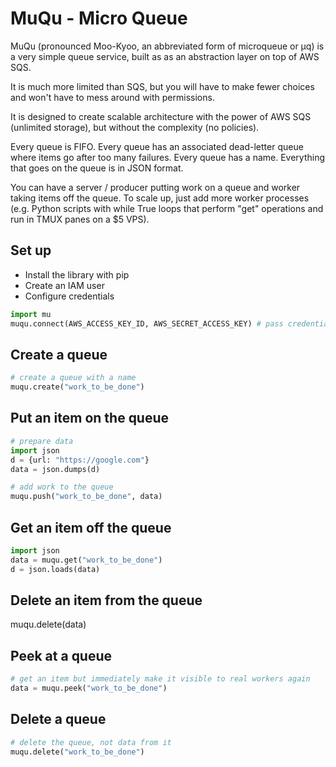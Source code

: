 # MuQu - Micro Queue

MuQu (pronounced Moo-Kyoo, an abbreviated form of microqueue or µq) is a very simple queue service, built as as an abstraction layer on top of AWS SQS. 

It is much more limited than SQS, but you will have to make fewer choices and won't have to mess around with permissions.

It is designed to create scalable architecture with the power of AWS SQS (unlimited storage), but without the complexity (no policies).

Every queue is FIFO. Every queue has an associated dead-letter queue where items go after too many failures. Every queue has a name. Everything that goes on the queue is in JSON format. 

You can have a server / producer putting work on a queue and worker taking items off the queue. To scale up, just add more worker processes (e.g. Python scripts with while True loops that perform "get" operations and run in TMUX panes on a $5 VPS).

## Set up

* Install the library with pip
* Create an IAM user
* Configure credentials

```python
import mu
muqu.connect(AWS_ACCESS_KEY_ID, AWS_SECRET_ACCESS_KEY) # pass credentials in explicitly
```

## Create a queue

```python
# create a queue with a name
muqu.create("work_to_be_done")
```
## Put an item on the queue

```python
# prepare data
import json
d = {url: "https://google.com"}
data = json.dumps(d)

# add work to the queue
muqu.push("work_to_be_done", data)
```

## Get an item off the queue

```python
import json
data = muqu.get("work_to_be_done")
d = json.loads(data)
```

## Delete an item from the queue
muqu.delete(data)

## Peek at a queue

```python
# get an item but immediately make it visible to real workers again
data = muqu.peek("work_to_be_done")
```

## Delete a queue

```python
# delete the queue, not data from it
muqu.delete("work_to_be_done")
```


